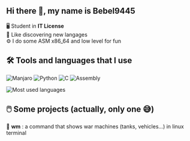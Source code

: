 ## Hi there 👋, my name is Bebel9445

🖥️ Student in **IT License**<br>
👀 Like discovering new langages<br>
⚙️ I do some ASM x86_64 and low level for fun

## 🛠️ Tools and languages that I use

![Manjaro](https://img.shields.io/badge/Manjaro-32c0a5?logo=manjaro&logoColor=white)
![Python](https://img.shields.io/badge/Python-blue?logo=python&logoColor=yellow)
![C](https://img.shields.io/badge/C-00599C?logo=c&logoColor=white)
![Assembly](https://img.shields.io/badge/x86__64-grey?logo=assemblyscript&logoColor=white)

![Most used languages](https://github-readme-stats.vercel.app/api/top-langs/?username=bebel9445&layout=pie&theme=blue-green&hide=g-code&langs_count=10&hide_border=true)

## 🖱️ Some projects (actually, only one 😅)

🚗 **wm** : a command that shows war machines (tanks, vehicles...) in linux terminal


<!--
**Bebel9445/Bebel9445** is a ✨ _special_ ✨ repository because its `README.md` (this file) appears on your GitHub profile.

Here are some ideas to get you started:

- 🔭 I’m currently working on ...
- 🌱 I’m currently learning ...
- 👯 I’m looking to collaborate on ...
- 🤔 I’m looking for help with ...
- 💬 Ask me about ...
- 📫 How to reach me: ...
- 😄 Pronouns: ...
- ⚡ Fun fact: ...
-->

